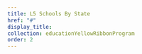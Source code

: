 ```yaml
---
title: L5 Schools By State
href: "#"
display_title:
collection: educationYellowRibbonProgram
order: 2
---
```

